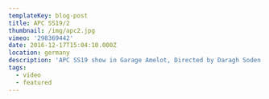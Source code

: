 ```yaml
---
templateKey: blog-post
title: APC SS19/2
thumbnail: /img/apc2.jpg
vimeo: '298369442'
date: 2016-12-17T15:04:10.000Z
location: germany
description: 'APC SS19 show in Garage Amelot, Directed by Daragh Soden'
tags:
  - video
  - featured
---
```


